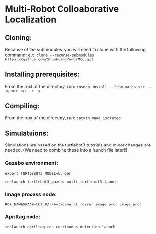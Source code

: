 # Multi-Robot Colloaborative Localization

## Cloning: 
Because of the submodules, you will need to clone with the following command: `git clone --recurse-submodules https://github.com/ShuohuangYang/MCL.git`

## Installing prerequisites:
From the root of the directory, run: `rosdep install --from-paths src --ignore-src -r -y`

## Compiling:
From the root of the directory, run: `catkin_make_isolated`

## Simulatuions:
Simulations are based on the turtlebot3 tutorials and minor changes are needed.
(We need to combine these into a launch file later!!)
### Gazebo environment:
`export TURTLEBOT3_MODEL=burger`

`roslaunch turtlebot3_gazebo multi_turtlebot3.launch`
### Image process node:
`ROS_NAMESPACE=tb3_0/rrbot/camera1 rosrun image_proc image_proc`
### Apriltag node:
`roslaunch apriltag_ros continuous_detection.launch`
